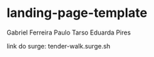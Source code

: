# landing-page-template

Gabriel Ferreira 
Paulo Tarso
Eduarda Pires

link do surge: tender-walk.surge.sh